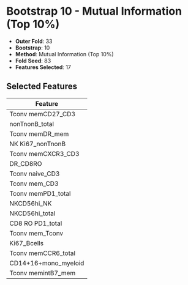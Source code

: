 # Bootstrap 10 - Mutual Information (Top 10%)

- **Outer Fold**: 33
- **Bootstrap**: 10
- **Method**: Mutual Information (Top 10%)
- **Fold Seed**: 83
- **Features Selected**: 17

## Selected Features

| Feature |
|---------|
| Tconv memCD27_CD3 |
| nonTnonB_total |
| Tconv memDR_mem |
| NK Ki67_nonTnonB |
| Tconv memCXCR3_CD3 |
| DR_CD8RO |
| Tconv naive_CD3 |
| Tconv mem_CD3 |
| Tconv memPD1_total |
| NKCD56hi_NK |
| NKCD56hi_total |
| CD8 RO PD1_total |
| Tconv mem_Tconv |
| Ki67_Bcells |
| Tconv memCCR6_total |
| CD14+16+mono_myeloid |
| Tconv memintB7_mem |
